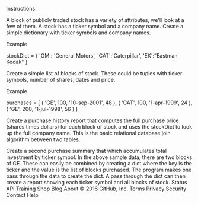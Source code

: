 Instructions


A block of publicly traded stock has a variety of attributes, we'll look at a few of them. A stock has a ticker symbol and a company name. Create a simple dictionary with ticker symbols and company names.


Example

stockDict = { 'GM': 'General Motors',
 'CAT':'Caterpillar', 'EK':"Eastman Kodak" }


Create a simple list of blocks of stock. These could be tuples with ticker symbols, number of shares, dates and price.


Example

purchases = [ ( 'GE', 100, '10-sep-2001', 48 ),
 ( 'CAT', 100, '1-apr-1999', 24 ),
 ( 'GE', 200, '1-jul-1998', 56 ) ]


Create a purchase history report that computes the full purchase price (shares times dollars) for each block of stock and uses the stockDict to look up the full company name. This is the basic relational database join algorithm between two tables.

Create a second purchase summary that which accumulates total investment by ticker symbol. In the above sample data, there are two blocks of GE. These can easily be combined by creating a dict where the key is the ticker and the value is the list of blocks purchased. The program makes one pass through the data to create the dict. A pass through the dict can then create a report showing each ticker symbol and all blocks of stock.
Status API Training Shop Blog About
© 2016 GitHub, Inc. Terms Privacy Security Contact Help
